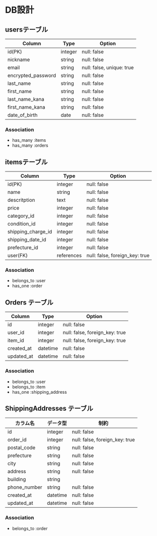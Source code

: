 # DB設計
## usersテーブル
| Column | Type | Option |
|-|-|-|
| id(PK) | integer | null: false |
| nickname | string | null: false |
| email | string | null: false, unique: true |
| encrypted_password | string | null: false |
| last_name | string | null: false |
| first_name | string | null: false |
| last_name_kana | string | null: false |
| first_name_kana | string | null: false |
| date_of_birth | date | null: false |

### Association
- has_many :items
- has_many :orders

## itemsテーブル
| Column | Type | Option |
|-|-|-|
| id(PK) | integer | null: false |
| name | string | null: false |
| descritption | text | null: false |
| price | integer | null: false |
| category_id | integer | null: false |
| condition_id | integer | null: false |
| shipping_charge_id | integer | null: false |
| shipping_date_id | integer | null: false |
| prefecture_id | integer | null: false |
| user(FK) | references | null: false, foreign_key: true |

### Association
- belongs_to :user
- has_one :order

## Orders テーブル

| Column         | Type        | Option                         |
| -------------- | ----------- | ----------------------------   |
| id             | integer     | null: false                    |
| user_id        | integer     | null: false, foreign_key: true |
| item_id        | integer     | null: false, foreign_key: true |
| created_at     | datetime    | null: false                    |
| updated_at     | datetime    | null: false                    |

### Association
- belongs_to :user
- belongs_to :item
- has_one :shipping_address

## ShippingAddresses テーブル

| カラム名       | データ型    | 制約                         |
| -------------- | ----------- | ---------------------------- |
| id             | integer     | null: false            |
| order_id       | integer     | null: false, foreign_key: true |
| postal_code    | string      | null: false                   |
| prefecture     | string      | null: false                   |
| city           | string      | null: false                   |
| address        | string      | null: false                   |
| building       | string      |                               |
| phone_number   | string      | null: false                   |
| created_at     | datetime    | null: false                   |
| updated_at     | datetime    | null: false                   |

### Association
- belongs_to :order
  
